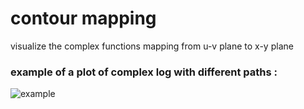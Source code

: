 # contour mapping
visualize the complex functions mapping from u-v plane to x-y plane

### example of a plot of complex log with different paths : 
![example](/images/branch_point_ln_z.png)
